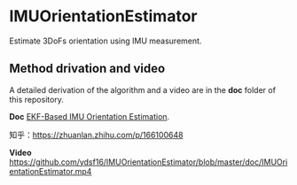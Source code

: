 
# IMUOrientationEstimator
Estimate 3DoFs orientation using IMU measurement.

## Method drivation and video
A detailed derivation of the algorithm and a video are in the **doc** folder of this repository. 

**Doc**
[EKF-Based IMU Orientation Estimation](https://github.com/ydsf16/IMUOrientationEstimator/blob/master/doc/EKF_Based_IMU_Orientation_Estimation.pdf).

知乎：https://zhuanlan.zhihu.com/p/166100648

**Video**
<https://github.com/ydsf16/IMUOrientationEstimator/blob/master/doc/IMUOrientationEstimator.mp4>
